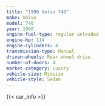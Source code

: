 ```yaml
---
title: "1990 Volvo 740"
make: Volvo
model: 740
year: 1990
engine-fuel-type: regular unleaded
engine-hp: 114
engine-cylinders: 4
transmission-type: Manual
driven-wheels: Rear wheel drive
number-of-doors: 4
market-category: Luxury
vehicle-size: Midsize
vehicle-style: Sedan
---
```


{{< car_info >}}
